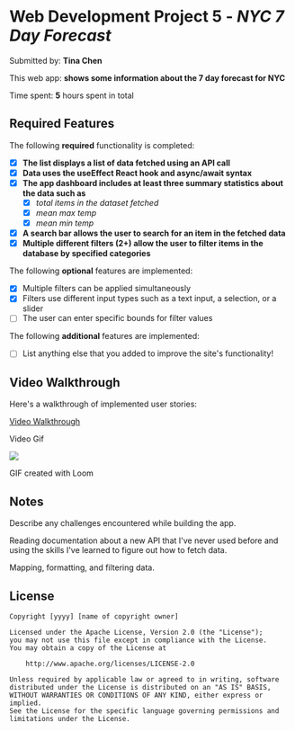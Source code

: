 # Web Development Project 5 - _NYC 7 Day Forecast_

Submitted by: **Tina Chen**

This web app: **shows some information about the 7 day forecast for NYC**

Time spent: **5** hours spent in total

## Required Features

The following **required** functionality is completed:

- [x] **The list displays a list of data fetched using an API call**
- [x] **Data uses the useEffect React hook and async/await syntax**
- [x] **The app dashboard includes at least three summary statistics about the data such as**
  - [x] _total items in the dataset fetched_
  - [x] _mean max temp_
  - [x] _mean min temp_
- [x] **A search bar allows the user to search for an item in the fetched data**
- [x] **Multiple different filters (2+) allow the user to filter items in the database by specified categories**

The following **optional** features are implemented:

- [x] Multiple filters can be applied simultaneously
- [x] Filters use different input types such as a text input, a selection, or a slider
- [ ] The user can enter specific bounds for filter values

The following **additional** features are implemented:

- [ ] List anything else that you added to improve the site's functionality!

## Video Walkthrough

Here's a walkthrough of implemented user stories:

<div>
    <a href="https://www.loom.com/share/cb1fc04eed7f4455b9074fa9c3582fb7">
      <p>Video Walkthrough</p>
    </a>
    <p>Video Gif</p>
    <a href="https://www.loom.com/share/cb1fc04eed7f4455b9074fa9c3582fb7">
      <img style="max-width:300px;" src="https://cdn.loom.com/sessions/thumbnails/cb1fc04eed7f4455b9074fa9c3582fb7-with-play.gif">
    </a>
  </div>

GIF created with Loom

## Notes

Describe any challenges encountered while building the app.

Reading documentation about a new API that I've never used before and using the skills I've learned to figure out
how to fetch data.

Mapping, formatting, and filtering data.

## License

    Copyright [yyyy] [name of copyright owner]

    Licensed under the Apache License, Version 2.0 (the "License");
    you may not use this file except in compliance with the License.
    You may obtain a copy of the License at

        http://www.apache.org/licenses/LICENSE-2.0

    Unless required by applicable law or agreed to in writing, software
    distributed under the License is distributed on an "AS IS" BASIS,
    WITHOUT WARRANTIES OR CONDITIONS OF ANY KIND, either express or implied.
    See the License for the specific language governing permissions and
    limitations under the License.

